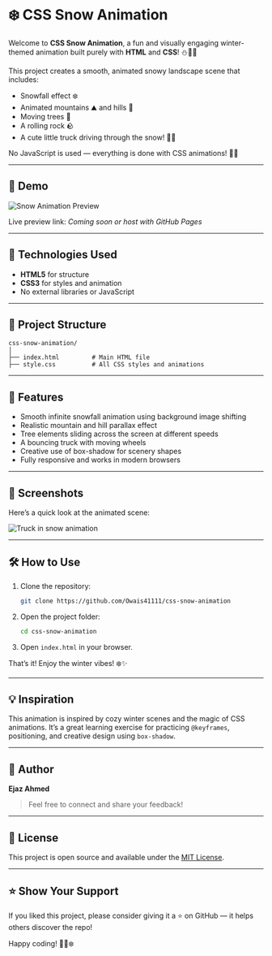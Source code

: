 # ❄️ CSS Snow Animation

Welcome to **CSS Snow Animation**, a fun and visually engaging winter-themed animation built purely with **HTML** and **CSS**! ⛄🚛🌲

This project creates a smooth, animated snowy landscape scene that includes:
- Snowfall effect ❄️
- Animated mountains ⛰️ and hills 🌄
- Moving trees 🌲
- A rolling rock 🪨
- A cute little truck driving through the snow! 🚚💨

No JavaScript is used — everything is done with CSS animations! 🎨✨

---

## 📸 Demo

![Snow Animation Preview](https://github.com/user-attachments/assets/0428fd14-0fd7-440c-a499-d12bb3612450)

Live preview link: _Coming soon or host with GitHub Pages_

---

## 🧱 Technologies Used

- **HTML5** for structure
- **CSS3** for styles and animation
- No external libraries or JavaScript

---

## 📂 Project Structure

```
css-snow-animation/
│
├── index.html         # Main HTML file
├── style.css          # All CSS styles and animations
```

---

## 🚀 Features

- Smooth infinite snowfall animation using background image shifting
- Realistic mountain and hill parallax effect
- Tree elements sliding across the screen at different speeds
- A bouncing truck with moving wheels
- Creative use of box-shadow for scenery shapes
- Fully responsive and works in modern browsers

---

## 🎨 Screenshots

Here’s a quick look at the animated scene:

![Truck in snow animation](https://github.com/user-attachments/assets/0428fd14-0fd7-440c-a499-d12bb3612450)

---

## 🛠️ How to Use

1. Clone the repository:
   ```bash
   git clone https://github.com/Owais41111/css-snow-animation
   ```

2. Open the project folder:
   ```bash
   cd css-snow-animation
   ```

3. Open `index.html` in your browser.

That’s it! Enjoy the winter vibes! ❄️✨

---

## 💡 Inspiration

This animation is inspired by cozy winter scenes and the magic of CSS animations. It’s a great learning exercise for practicing `@keyframes`, positioning, and creative design using `box-shadow`.

---

## 🙌 Author

**Ejaz Ahmed**

> Feel free to connect and share your feedback!

---

## 📃 License

This project is open source and available under the [MIT License](LICENSE).

---

## ⭐ Show Your Support

If you liked this project, please consider giving it a ⭐ on GitHub — it helps others discover the repo!

Happy coding! 🎄🚚❄️
```
